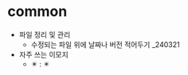 # common
- 파일 정리 및 관리    
  + 수정되는 파일 위에 날짜나 버전 적어두기  _240321
- 자주 쓰는 이모지 
  + ✴️ : :eight_pointed_black_star:
